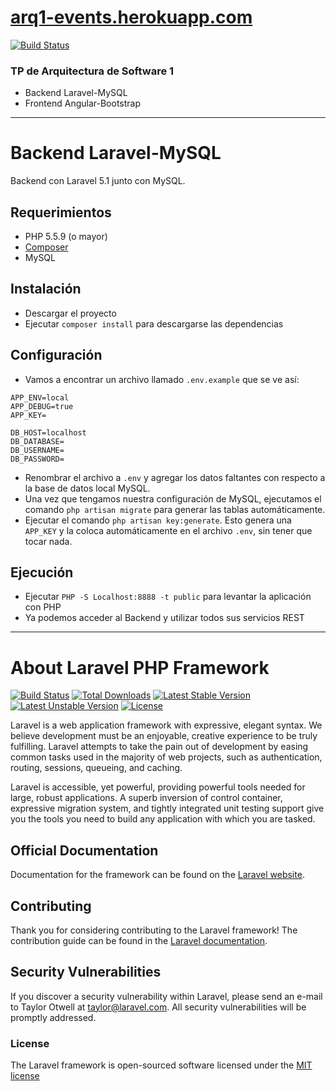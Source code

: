 # [arq1-events.herokuapp.com](arq1-events.herokuapp.com)

[![Build Status](https://travis-ci.org/cesuarez/arq1-tp.svg?branch=master)](https://travis-ci.org/cesuarez/arq1-tp)

### TP de Arquitectura de Software 1

- Backend Laravel-MySQL
- Frontend Angular-Bootstrap

---

# Backend Laravel-MySQL

Backend con Laravel 5.1 junto con MySQL.


## Requerimientos

* PHP  5.5.9 (o mayor)
* [Composer](https://getcomposer.org/)
* MySQL


## Instalación

* Descargar el proyecto
* Ejecutar `composer install` para descargarse las dependencias


## Configuración

* Vamos a encontrar un archivo llamado `.env.example` que se ve así:

```
APP_ENV=local
APP_DEBUG=true
APP_KEY=

DB_HOST=localhost
DB_DATABASE=
DB_USERNAME=
DB_PASSWORD=
```

* Renombrar el archivo a `.env` y agregar los datos faltantes con respecto a la base de datos local MySQL.
* Una vez que tengamos nuestra configuración de MySQL, ejecutamos el comando `php artisan migrate` para generar las tablas automáticamente.
* Ejecutar el comando `php artisan key:generate`. Esto genera una `APP_KEY` y la coloca automáticamente en el archivo `.env`, sin tener que tocar nada.


## Ejecución

* Ejecutar `PHP -S Localhost:8888 -t public` para levantar la aplicación con PHP
* Ya podemos acceder al Backend y utilizar todos sus servicios REST

---

# About Laravel PHP Framework

[![Build Status](https://travis-ci.org/laravel/framework.svg)](https://travis-ci.org/laravel/framework)
[![Total Downloads](https://poser.pugx.org/laravel/framework/d/total.svg)](https://packagist.org/packages/laravel/framework)
[![Latest Stable Version](https://poser.pugx.org/laravel/framework/v/stable.svg)](https://packagist.org/packages/laravel/framework)
[![Latest Unstable Version](https://poser.pugx.org/laravel/framework/v/unstable.svg)](https://packagist.org/packages/laravel/framework)
[![License](https://poser.pugx.org/laravel/framework/license.svg)](https://packagist.org/packages/laravel/framework)

Laravel is a web application framework with expressive, elegant syntax. We believe development must be an enjoyable, creative experience to be truly fulfilling. Laravel attempts to take the pain out of development by easing common tasks used in the majority of web projects, such as authentication, routing, sessions, queueing, and caching.

Laravel is accessible, yet powerful, providing powerful tools needed for large, robust applications. A superb inversion of control container, expressive migration system, and tightly integrated unit testing support give you the tools you need to build any application with which you are tasked.

## Official Documentation

Documentation for the framework can be found on the [Laravel website](http://laravel.com/docs).

## Contributing

Thank you for considering contributing to the Laravel framework! The contribution guide can be found in the [Laravel documentation](http://laravel.com/docs/contributions).

## Security Vulnerabilities

If you discover a security vulnerability within Laravel, please send an e-mail to Taylor Otwell at taylor@laravel.com. All security vulnerabilities will be promptly addressed.

### License

The Laravel framework is open-sourced software licensed under the [MIT license](http://opensource.org/licenses/MIT)
